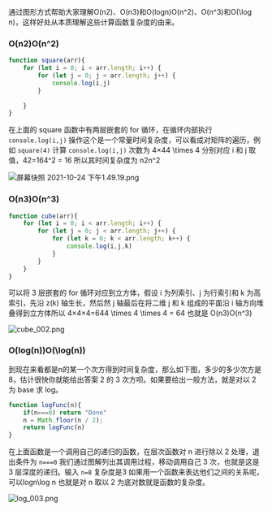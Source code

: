 通过图形方式帮助大家理解O(n2)、O(n3)和O(log⁡n)O(n^2)、O(n^3)和O(\\log n)，这样好处从本质理解这些计算函数复杂度的由来。

### O(n2)O(n^2)

```js
function square(arr){
    for (let i = 0; i < arr.length; i++) {
        for (let j = 0; j < arr.length; j++) {
            console.log(i,j)            
        }
        
    }
}
```

在上面的 square 函数中有两层嵌套的 for 循环，在循环内部执行`console.log(i,j)` 操作这个是一个常量时间复杂度，可以看成对矩阵的遍历，例如 `square(4)` 计算 `console.log(i,j)` 次数为 4×44 \\times 4 分别对应 i 和 j 取值，42\=164^2 = 16 所以其时间复杂度为 n2n^2

![屏幕快照 2021-10-24 下午1.49.19.png](https://p6-juejin.byteimg.com/tos-cn-i-k3u1fbpfcp/a6c0849feb804ce39e8c0eb07cd751a2~tplv-k3u1fbpfcp-zoom-in-crop-mark:1512:0:0:0.awebp?)

### O(n3)O(n^3)

```js
function cube(arr){
    for (let i = 0; i < arr.length; i++) {
        for (let j = 0; j < arr.length; j++) {
            for (let k = 0; k < arr.length; k++) {
                console.log(i,j,k)  
            }
        }
    }
}
```

可以将 3 层嵌套的 for 循环对应到立方体，假设 i 为列索引、j 为行索引和 k 为高索引，先沿 z(k) 轴生长，然后然 j 轴最后在将二维 j 和 k 组成的平面沿 i 轴方向堆叠得到立方体所以 4×4×4\=644 \\times 4 \\times 4 = 64 也就是 O(n3)O(n^3)

![cube_002.png](https://p3-juejin.byteimg.com/tos-cn-i-k3u1fbpfcp/c64870ee9dfe48ed953a8716316f34bb~tplv-k3u1fbpfcp-zoom-in-crop-mark:1512:0:0:0.awebp?)

### O(log⁡(n))O(\\log(n))

到现在来看都是n的某一个次方得到时间复杂度，那么如下图，多少的多少次方是 8，估计很快你就能给出答案 2 的 3 次方呗。如果要给出一般方法，就是对以 2 为 base 求 log。

```js
function logFunc(n){
    if(n===0) return "Done"
    n = Math.floor(n / 2);
    return logFunc(n)
}

```

在上面函数是一个调用自己的递归的函数，在层次函数对 n 进行除以 2 处理，退出条件为 `n===0` 我们通过图解列出其调用过程，移动调用自己 3 次，也就是这是 3 层深度的递归。输入 `n=8` 复杂度是3 如果用一个函数来表达他们之间的关系呢，可以log⁡n\\log n 也就是对 n 取以 2 为底对数就是函数的复杂度。

![log_003.png](https://p3-juejin.byteimg.com/tos-cn-i-k3u1fbpfcp/001501df3f69430bba65cafc720c4a23~tplv-k3u1fbpfcp-zoom-in-crop-mark:1512:0:0:0.awebp?)
